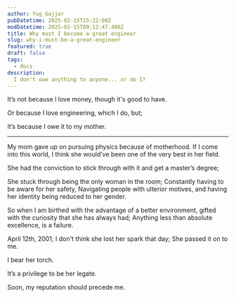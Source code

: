 ```yaml
---
author: Yug Gajjar
pubDatetime: 2025-02-15T15:22:00Z
modDatetime: 2025-02-15T09:12:47.400Z
title: Why must I become a great engineer
slug: why-i-must-be-a-great-engineer
featured: true
draft: false
tags:
  - docs
description:
  I don't owe anything to anyone... or do I?
---
```


It’s not because I love money, though it's good to have.

Or because I love engineering, which I do, but;

It’s because I owe it to my mother.

<hr />

My mom gave up on pursuing physics because of motherhood. If I come into this world, I think she would’ve been one of the very best in her field.

She had the conviction to stick through with it and get a master’s degree;

She stuck through being the only woman in the room;
Constantly having to be aware for her safety,
Navigating people with ulterior motives,
and having her identity being reduced to her gender.

So when I am birthed with the advantage of a better environment, gifted with the curiosity that she has always had;
Anything less than absolute excellence, is a failure.

April 12th, 2001;
I don't think she lost her spark that day;
She passed it on to me.

I bear her torch.

It’s a privilege to be her legate.

Soon, my reputation should precede me.

